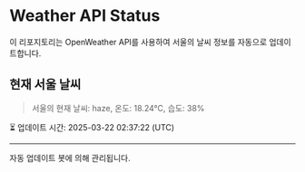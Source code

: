 
# Weather API Status

이 리포지토리는 OpenWeather API를 사용하여 서울의 날씨 정보를 자동으로 업데이트합니다.

## 현재 서울 날씨
> 서울의 현재 날씨: haze, 온도: 18.24°C, 습도: 38%

⏳ 업데이트 시간: 2025-03-22 02:37:22 (UTC)

---
자동 업데이트 봇에 의해 관리됩니다.
